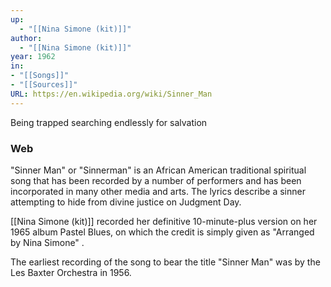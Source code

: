 ```yaml
---
up:
  - "[[Nina Simone (kit)]]"
author:
  - "[[Nina Simone (kit)]]"
year: 1962
in:
- "[[Songs]]"
- "[[Sources]]"
URL: https://en.wikipedia.org/wiki/Sinner_Man
---
```


Being trapped searching endlessly for salvation

### Web
"Sinner Man" or "Sinnerman" is an African American traditional spiritual song that has been recorded by a number of performers and has been incorporated in many other media and arts. The lyrics describe a sinner attempting to hide from divine justice on Judgment Day.

[[Nina Simone (kit)]] recorded her definitive 10-minute-plus version on her 1965 album Pastel Blues, on which the credit is simply given as "Arranged by Nina Simone" .

The earliest recording of the song to bear the title "Sinner Man" was by the Les Baxter Orchestra in 1956.